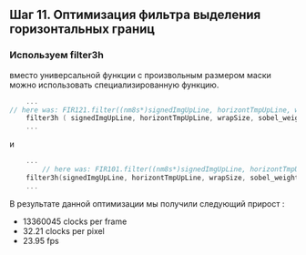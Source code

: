 ## Шаг 11. Оптимизация фильтра выделения горизонтальных границ 


###  Используем filter3h 

вместо универсальной функции с произвольным размером маски можно использовать специализированную функцию. 
```cpp
	...
// here was: FIR121.filter((nm8s*)signedImgUpLine, horizontTmpUpLine, wrapSize);
	filter3h ( signedImgUpLine, horizontTmpUpLine, wrapSize, sobel_weights121);
	...
```

и 
```cpp
	...
		// here was: FIR101.filter((nm8s*)signedImgUpLine, horizontTmpUpLine, wrapSize);
	filter3h(signedImgUpLine, horizontTmpUpLine, wrapSize, sobel_weights101);
	...
```


В результате данной оптимизации мы получили следующий прирост : 

- 13360045 clocks per frame
- 32.21 clocks per pixel
- 23.95 fps









